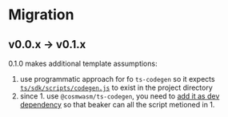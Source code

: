 # Migration

## v0.0.x -> v0.1.x

0.1.0 makes additional template assumptions:

1. use programmatic approach for fo `ts-codegen` so it expects [`ts/sdk/scripts/codegen.js`](https://github.com/osmosis-labs/beaker/blob/v0.1.0/templates/project/ts/sdk/scripts/codegen.js) to exist in the project directory
2. since 1. use `@cosmwasm/ts-codegen`, you need to [add it as dev dependency](https://github.com/osmosis-labs/beaker/blob/v0.1.0/templates/project/ts/sdk/package.json#L23) so that beaker can all the script metioned in 1.
